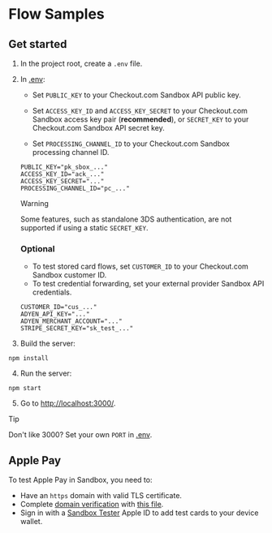 # Flow Samples

## Get started

1. In the project root, create a `.env` file.

2. In [.env](.env):
   - Set `PUBLIC_KEY` to your Checkout.com Sandbox API public key.

   - Set `ACCESS_KEY_ID` and `ACCESS_KEY_SECRET` to your Checkout.com Sandbox access key pair (**recommended**), or `SECRET_KEY` to your Checkout.com Sandbox API secret key.

   - Set `PROCESSING_CHANNEL_ID` to your Checkout.com Sandbox processing channel ID.

   ``` dotenv
   PUBLIC_KEY="pk_sbox_..."
   ACCESS_KEY_ID="ack_..."
   ACCESS_KEY_SECRET="..."
   PROCESSING_CHANNEL_ID="pc_..."
   ```

   > [!WARNING]
   > Some features, such as standalone 3DS authentication, are not supported if using a static `SECRET_KEY`.

   ### Optional

   - To test stored card flows, set `CUSTOMER_ID` to your Checkout.com Sandbox customer ID.
   - To test credential forwarding, set your external provider Sandbox API credentials.

   ``` dotenv
   CUSTOMER_ID="cus_..."
   ADYEN_API_KEY="..."
   ADYEN_MERCHANT_ACCOUNT="..."
   STRIPE_SECRET_KEY="sk_test_..."
   ```

3. Build the server:

``` shell
npm install
```

4. Run the server:

``` shell
npm start
```

5. Go to [http://localhost:3000/](http://localhost:3000/).

> [!TIP]
> Don't like 3000? Set your own `PORT` in [.env](.env).

## Apple Pay

To test Apple Pay in Sandbox, you need to:
- Have an `https` domain with valid TLS certificate.
- Complete [domain verification](https://www.checkout.com/docs/payments/add-payment-methods/apple-pay/web#Before_you_begin) with [this file](https://pay.checkout.com/.well-known/apple-developer-merchantid-domain-association).
- Sign in with a [Sandbox Tester](https://developer.apple.com/apple-pay/sandbox-testing/) Apple ID to add test cards to your device wallet. 
